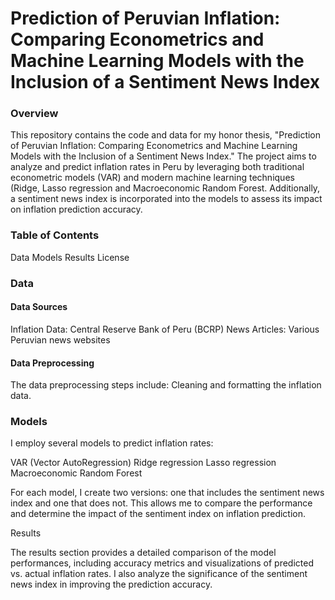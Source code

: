 # Prediction of Peruvian Inflation: Comparing Econometrics and Machine Learning Models with the Inclusion of a Sentiment News Index

### Overview

This repository contains the code and data for my honor thesis, "Prediction of Peruvian Inflation: Comparing Econometrics and Machine Learning Models with the Inclusion of a Sentiment News Index." The project aims to analyze and predict inflation rates in Peru by leveraging both traditional econometric models (VAR) and modern machine learning techniques (Ridge, Lasso regression and Macroeconomic Random Forest. Additionally, a sentiment news index is incorporated into the models to assess its impact on inflation prediction accuracy.

### Table of Contents

Data
Models
Results
License


### Data

#### Data Sources
Inflation Data: Central Reserve Bank of Peru (BCRP)
News Articles: Various Peruvian news websites

#### Data Preprocessing
The data preprocessing steps include:
Cleaning and formatting the inflation data.

### Models

I employ several models to predict inflation rates:

VAR (Vector AutoRegression)
Ridge regression
Lasso regression
Macroeconomic Random Forest

For each model, I create two versions: one that includes the sentiment news index and one that does not. This allows me to compare the performance and determine the impact of the sentiment index on inflation prediction.

Results

The results section provides a detailed comparison of the model performances, including accuracy metrics and visualizations of predicted vs. actual inflation rates. I also analyze the significance of the sentiment news index in improving the prediction accuracy.
